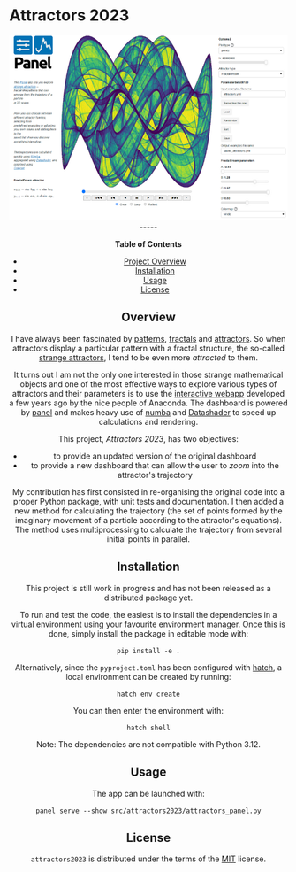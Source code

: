 # Attractors 2023


<div align="center">

<img src="https://raw.githubusercontent.com/jobar8/attractors2023/master/docs/assets/images/panel_screenshot.png" alt="Attractors Panel" width="800" role="img">
-----

**Table of Contents**

- [Project Overview](#overview)
- [Installation](#installation)
- [Usage](#usage)
- [License](#license)

## Overview

I have always been fascinated by [patterns](https://en.wikipedia.org/wiki/Pattern), [fractals](https://en.wikipedia.org/wiki/Fractal)
and [attractors](https://en.wikipedia.org/wiki/Attractor).
So when attractors display a particular pattern with a fractal structure, the so-called [strange attractors](https://en.wikipedia.org/wiki/Attractor#Strange_attractor),
I tend to be even more *attracted* to them. 

It turns out I am not the only one interested in those strange mathematical objects and one of the most effective ways to explore various types of attractors and their parameters
is to use the [interactive webapp](https://attractors.pyviz.demo.anaconda.com/attractors_panel) developed a few years ago by the nice people of Anaconda. The dashboard is powered
by [panel](https://panel.holoviz.org/) and makes heavy use of [numba](https://numba.pydata.org/) and [Datashader](https://datashader.org) to speed up calculations and rendering.

This project, *Attractors 2023*, has two objectives:
- to provide an updated version of the original dashboard
- to provide a new dashboard that can allow the user to *zoom* into the attractor's trajectory

My contribution has first consisted in re-organising the original code into a proper Python package, with unit tests and documentation. I then added a new method for
calculating the trajectory (the set of points formed by the imaginary movement of a particle according to the attractor's equations). The method uses multiprocessing to calculate
the trajectory from several initial points in parallel.

## Installation

This project is still work in progress and has not been released as a distributed package yet.

To run and test the code, the easiest is to install the dependencies in a virtual environment using your favourite environment manager.
Once this is done, simply install the package in editable mode with:

```console
pip install -e .
```

Alternatively, since the `pyproject.toml` has been configured with [hatch](https://hatch.pypa.io/latest/), a local environment can be created by running:

```
hatch env create
```

You can then enter the environment with:

```
hatch shell
```

Note: The dependencies are not compatible with Python 3.12.

## Usage

The app can be launched with:

```console
panel serve --show src/attractors2023/attractors_panel.py
```

## License

`attractors2023` is distributed under the terms of the [MIT](https://spdx.org/licenses/MIT.html) license.
